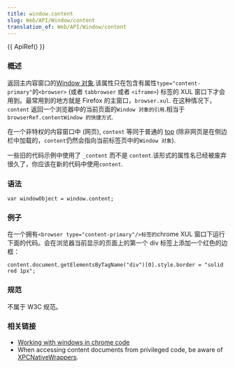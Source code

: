 ```yaml
---
title: window.content
slug: Web/API/Window/content
translation_of: Web/API/Window/content
---
```

{{ ApiRef() }}

### 概述

返回主内容窗口的[Window 对象](zh-CN/DOM/window).该属性只在包含有属性`type="content-primary"`的`<browser>` (或者 `tabbrowser` 或者 `<iframe>`) 标签的 XUL 窗口下才会用到。最常用到的地方就是 Firefox 的主窗口，`browser.xul`. 在这种情况下，`content` 返回一个浏览器中的当前页面的`Window 对象的引用`.相当于`browserRef.contentWindow 的快捷方式`.

在一个非特权的内容窗口中 (网页), `content` 等同于普通的 [top](zh-CN/DOM/window.top) (除非网页是在侧边栏中加载的，`content`仍然会指向当前标签页中的`Window 对象`).

一些旧的代码示例中使用了 `_content` 而不是 `content`.该形式的属性名已经被废弃很久了，你应该在新的代码中使用`content`.

### 语法

```plain
var windowObject = window.content;
```

### 例子

在一个拥有`<browser type="content-primary"/>标签的`chrome XUL 窗口下运行下面的代码。会在浏览器当前显示的页面上的第一个 div 标签上添加一个红色的边框：

```plain
content.document.getElementsByTagName("div")[0].style.border = "solid red 1px";
```

### 规范

不属于 W3C 规范。

### 相关链接

- [Working with windows in chrome code](zh-CN/Working_with_windows_in_chrome_code)
- When accessing content documents from privileged code, be aware of [XPCNativeWrappers](zh-CN/XPCNativeWrapper).
